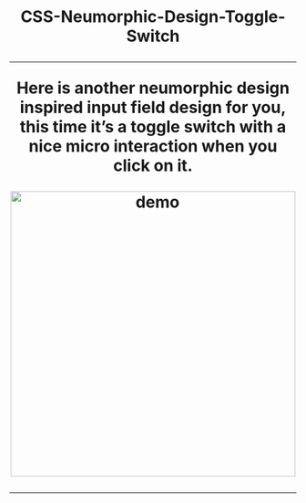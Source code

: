 #



# 




 <h1 align="center">
   CSS-Neumorphic-Design-Toggle-Switch


<p align="center">
<hr /> Here is another neumorphic design inspired input field design for you, this time it’s a toggle switch with a nice micro interaction when you click on it.
<br>

</p>

<p align="center">
  <a href="https://opensource.org/licenses/MIT">
  
 [//]: # (Add your gifs/images here:)
 
 <img src="https://media.giphy.com/media/Plh2H1oZhqODEVtb9w/source.gif" alt="demo" height="500">

<hr />
  </a>


